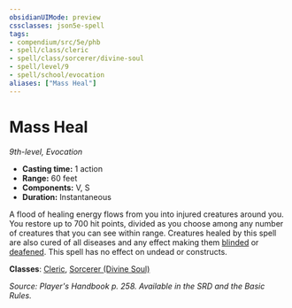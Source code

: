 ```yaml
---
obsidianUIMode: preview
cssclasses: json5e-spell
tags:
- compendium/src/5e/phb
- spell/class/cleric
- spell/class/sorcerer/divine-soul
- spell/level/9
- spell/school/evocation
aliases: ["Mass Heal"]
---
```

# Mass Heal
*9th-level, Evocation*  

- **Casting time:** 1 action
- **Range:** 60 feet
- **Components:** V, S
- **Duration:** Instantaneous

A flood of healing energy flows from you into injured creatures around you. You restore up to 700 hit points, divided as you choose among any number of creatures that you can see within range. Creatures healed by this spell are also cured of all diseases and any effect making them [blinded](_conditions.md#blinded) or [deafened](_conditions.md#deafened). This spell has no effect on undead or constructs.

**Classes**: [Cleric](cleric.md), [Sorcerer (Divine Soul)](sorcerer-divine-soul-xge.md)

*Source: Player's Handbook p. 258. Available in the SRD and the Basic Rules.*